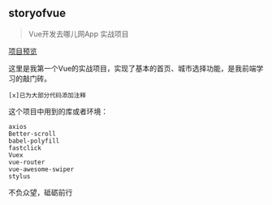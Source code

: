 ## storyofvue

>Vue开发去哪儿网App 实战项目
>

[项目预览](http://yujianhoro.club/Storyofvue/)

这里是我第一个Vue的实战项目，实现了基本的首页、城市选择功能，是我前端学习的敲门砖。

    [x]已为大部分代码添加注释

这个项目中用到的库或者环境：

    axios
    Better-scroll
    babel-polyfill
    fastclick
    Vuex
    vue-router
    vue-awesome-swiper
    stylus

不负众望，砥砺前行
